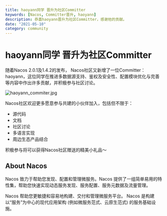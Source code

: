 ```yaml
---
title: haoyann同学 晋升为社区Committer
keywords: [Nacos, Committer晋升, haoyann]
description: 恭喜haoyann晋升为社区Committer，感谢他的贡献。
date: "2021-05-10"
category: community
---
```


# haoyann同学 晋升为社区Committer

随着Nacos 2.0.1及1.4.2的发布， Nacos社区又新增了一位Committer：haoyann，这位同学在推进多数据源支持、鉴权及安全性、配置模块优化与完善等内容中作出许多贡献，并积极参与社区讨论。

![haoyann_commiter.jpg](/img/haoyann_commiter.jpg)

Nacos社区欢迎更多愿意参与共建的小伙伴加入，包括但不限于：

- 源代码
- 文档
- 社区讨论
- 多语言实现
- 周边生态产品结合

积极参与将可以获得Nacos社区赠送的精美小礼品～

## About Nacos

Nacos 致力于帮助您发现、配置和管理微服务。Nacos 提供了一组简单易用的特性集，帮助您快速实现动态服务发现、服务配置、服务元数据及流量管理。

Nacos 帮助您更敏捷和容易地构建、交付和管理微服务平台。 Nacos 是构建以“服务”为中心的现代应用架构 (例如微服务范式、云原生范式) 的服务基础设施。
